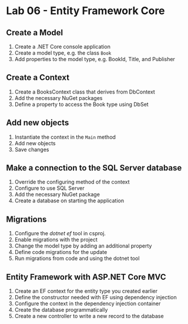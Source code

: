 # Lab 06 - Entity Framework Core

## Create a Model

1. Create a .NET Core console application
1. Create a model type, e.g. the class `Book`
1. Add properties to the model type, e.g. BookId, Title, and Publisher

## Create a Context

1. Create a BooksContext class that derives from DbContext
2. Add the necessary NuGet packages
3. Define a property to access the Book type using DbSet

## Add new objects

1. Instantiate the context in the `Main` method
1. Add new objects
1. Save changes

## Make a connection to the SQL Server database

1. Override the configuring method of the context
1. Configure to use SQL Server
1. Add the necessary NuGet package
1. Create a database on starting the application

## Migrations

1. Configure the *dotnet ef* tool in csproj.
1. Enable migrations with the project
1. Change the model type by adding an additional property
1. Define code migrations for the update
1. Run migrations from code and using the dotnet tool

## Entity Framework with ASP.NET Core MVC 

1. Create an EF context for the entity type you created earlier
1. Define the constructor needed with EF using dependency injection
1. Configure the context in the dependency injection container
1. Create the database programmatically
1. Create a new controller to write a new record to the database